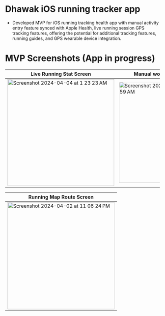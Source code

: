 # Dhawak iOS running tracker app
- Developed MVP for iOS running tracking health app with manual activity entry feature synced with Apple
Health, live running session GPS tracking features, offering the potential for additional tracking features, running guides, and GPS wearable device integration.

# MVP Screenshots (App in progress)
|  Live Running Stat Screen  |  Manual workout entry Screen   |
|  ------   |  -----  |
|  <img width="347" alt="Screenshot 2024-04-04 at 1 23 23 AM" src="https://github.com/rojinpra7/Treadmill_Workout_Tracker/assets/89182903/45c48a71-2347-419b-a7d6-6c68d9a084af">  |  <img width="328" alt="Screenshot 2024-03-26 at 12 56 59 AM" src="https://github.com/rojinpra7/Treadmill_Workout_Tracker/assets/89182903/0b3f0477-ffe2-4596-9e47-6d84389a994c">  |

|   Running Map Route Screen  |
|  ------   |
|   <img width="348" alt="Screenshot 2024-04-02 at 11 06 24 PM" src="https://github.com/rojinpra7/Treadmill_Workout_Tracker/assets/89182903/472c5497-68bf-47d9-973f-843983ddb90c">   |
